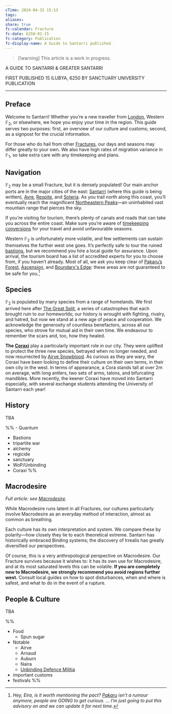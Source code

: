 ```yaml
---
cTime: 2024-04-15 15:13
tags:
aliases:
share: true
fc-calendar: Fracture
fc-date: 6250-01-15
fc-category: Publication
fc-display-name: A Guide to Santarri published.
---
```

> [!warning] This article is a work in progress.

A GUIDE TO SANTARRI & GREATER SANTARRI

FIRST PUBLISHED 15 ILUBYA, 6250 BY SANCTUARY UNIVERSITY PUBLICATION

---

## Preface

Welcome to Santarri! Whether you’re a new traveller from [London](London.md), Western $\mathbb{F}_{2}$, or elsewhere, we hope you enjoy your time in the region. This guide serves two purposes: first, an overview of our culture and customs; second, as a signpost for the crucial information. 

For those who do hail from other [Fractures](Fracture.md), our days and seasons may differ greatly to your own. We also have high rates of migration variance in $\mathbb{F}_{1}$, so take extra care with any timekeeping and plans.

## Navigation

$\mathbb{F}_{2}$ may be a small Fracture, but it is densely populated! Our main anchor ports are in the major cities of the east: [Santarri](Santarri.md) (where this guide is being written), [Avre](Avre.md), [Respite](Respite.md),  and [Soteria](Soteria.md). As you trail north along this coast, you’ll eventually reach the magnificent [Northeastern Peaks](Northeastern%20Peaks.md)—an uninhabited vast mountain range that pierces the sky. 

If you’re visiting for tourism, there’s plenty of canals and roads that can take you across the entire coast. Make sure you’re aware of [timekeeping conversions](./The%20Calendar%20Year.md) for your travel and avoid unfavourable seasons.

Western $\mathbb{F}_{2}$ is unfortunately more volatile, and few settlements can sustain themselves the further west one goes. It’s perfectly safe to tour the ruined [bastions](Bastion.md), but we recommend you hire a local guide for assurance. Upon arrival, the tourism board has a list of accredited experts for you to choose from, if you haven’t already. Most of all, we ask you keep clear of [Pakaru’s Forest](Pakaru%E2%80%99s%20Forest.md), [Ascension](Ascension.md), and [Boundary's Edge](Boundary's%20Edge.md): these areas are not guaranteed to be safe for you.[^1] 

## Species

$\mathbb{F}_{2}$ is populated by many species from a range of homelands. We first arrived here after [The Great Split](The%20Great%20Split.md), a series of catastrophes that each brought ruin to our homeworlds; our history is wrought with fighting, rivalry, and hatred, but now we stand at a new age of peace and cooperation. We acknowledge the generosity of countless benefactors, across all our species, who strove for mutual aid in their own time. We endeavour to remember the scars and, too, how they healed.

**The [Coraxi](../2%20Species%20and%20Communities/2.1%20Species/Coraxi.md)** play a particularly important role in our city. They were uplifted to protect the three new species, betrayed when no longer needed, and now resurrected by [Airve Snowblood](Airve%20Snowblood.md). As curious as they are wary, the Coraxi have been looking to define their culture on their own terms, in their own city in the west. In terms of appearance, a Cora stands tall at over 2m on average, with long antlers, two sets of arms, talons, and bifurcating mandibles. More recently, the keener Coraxi have moved into Santarri especially, with several exchange students attending the University of Santarri each year!

## History

TBA

%% - Quantum
- Bastions
- tripartite war
- alchemy
- regicide
- sanctuary
- WoP/Unbinding
- Coraxi %%

## Macrodesire

*Full article: see [Macrodesire](../4%20Macrodesire/Macrodesire.md)*.

While Macrodesire runs latent in all Fractures, our cultures particularly involve Macrodesire as an everyday method of interaction, almost as common as breathing. 

Each culture has its own interpretation and system. We compare these by polarity—how closely they lie to each theoretical extreme. Santarri has historically embraced Binding systems; the discovery of Irrealis has greatly diversified our perspectives. 

Of course, this is a very anthropological perspective on Macrodesire. Our Fracture survives because it wishes to: it has its own use for Macrodesire, and at its most saturated levels this can be volatile. **If you are completely new to Macrodesire, we strongly recommend you avoid regions further west.** Consult local guides on how to spot disturbances, when and where is safest, and what to do in the event of a rupture.

## People & Culture

TBA

%% 
- Food
	- Spun sugar
- Notable
	- Airve
	- Arnaud
	- Auburn
	- Naira
	- [Unbinding Defence Militia](Unbinding%20Defence%20Militia.md)
- important customs
- festivals %%

[^1]: *Hey, Eira, is it worth mentioning the pact? [Pakaru](../3%20History%20and%20Biographies/3.2%20Notable%20People/3.2.5%20Patrons/Pakaru.md) isn’t a rumour anymore, people are GOING to get curious. … I’m just going to put this advisory on and we can update it for next time.*